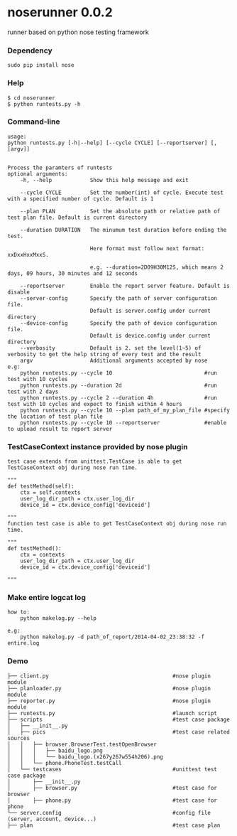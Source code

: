 noserunner 0.0.2
==========

runner based on python nose testing framework



### Dependency
    sudo pip install nose
    
### Help
    $ cd noserunner
    $ python runtests.py -h
  
### Command-line
    usage:
	python runtests.py [-h|--help] [--cycle CYCLE] [--reportserver] [,[argv]]


    Process the paramters of runtests
    optional arguments:
	    -h, --help            Show this help message and exit

	    --cycle CYCLE         Set the number(int) of cycle. Execute test with a specified number of cycle. Default is 1
	    
	    --plan PLAN           Set the absolute path or relative path of test plan file. Default is current directory

	    --duration DURATION   The minumum test duration before ending the test.

					          Here format must follow next format: xxDxxHxxMxxS.

					          e.g. --duration=2D09H30M12S, which means 2 days, 09 hours, 30 minutes and 12 seconds

	    --reportserver        Enable the report server feature. Default is disable
        --server-config       Specify the path of server configuration file.
                              Default is server.config under current directory
        --device-config       Specify the path of device configuration file.
                              Default is device.config under current directory
	    --verbosity           Default is 2. set the level(1~5) of verbosity to get the help string of every test and the result
	    argv                  Additional arguments accepted by nose
    e.g:
        python runtests.py --cycle 10                             #run test with 10 cycles
        python runtests.py --duration 2d                          #run test with 2 days      
        python runtests.py --cycle 2 --duration 4h                #run test with 10 cycles and expect to finish within 4 hours
        python runtests.py --cycle 10 --plan path_of_my_plan_file #specify the location of test plan file
        python runtests.py --cycle 10 --reportserver              #enable to upload result to report server
  
### TestCaseContext instance provided by nose plugin

    test case extends from unittest.TestCase is able to get TestCaseContext obj during nose run time.
     
    """
    def testMethod(self):
        ctx = self.contexts 
        user_log_dir_path = ctx.user_log_dir
        device_id = ctx.device_config['deviceid']
        
    """
    function test case is able to get TestCaseContext obj during nose run time.
     
    """
    def testMethod():
        ctx = contexts 
        user_log_dir_path = ctx.user_log_dir
        device_id = ctx.device_config['deviceid']
        
    """

### Make entire logcat log
    how to:
        python makelog.py --help
        
    e.g:
        python makelog.py -d path_of_report/2014-04-02_23:38:32 -f entire.log

### Demo

    ├── client.py                                       #nose plugin module
    ├── planloader.py                                   #nose plugin module
    ├── reporter.py                                     #nose plugin module
    ├── runtests.py                                     #launch script
    ├── scripts                                         #test case package
    │   ├── __init__.py
    │   ├── pics                                        #test case related sources
    │   │   ├── browser.BrowserTest.testOpenBrowser
    │   │   │   ├── baidu_logo.png
    │   │   │   └── baidu_logo.(x267y267w554h206).png
    │   │   └── phone.PhoneTest.testCall
    │   └── testcases                                   #unittest test case package
    │       ├── __init__.py 
    │       ├── browser.py                              #test case for browser
    │       ├── phone.py                                #test case for phone
    └── server.config                                   #config file (server, account, device...)
    ├── plan                                            #test case plan

